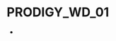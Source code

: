 # PRODIGY_WD_01 
- 
<!---
anilkumargoke/anilkumargoke is a ✨ special ✨ repository because its `README.md` (this file) appears on your GitHub profile.
You can click the Preview link to take a look at your changes.
--->
